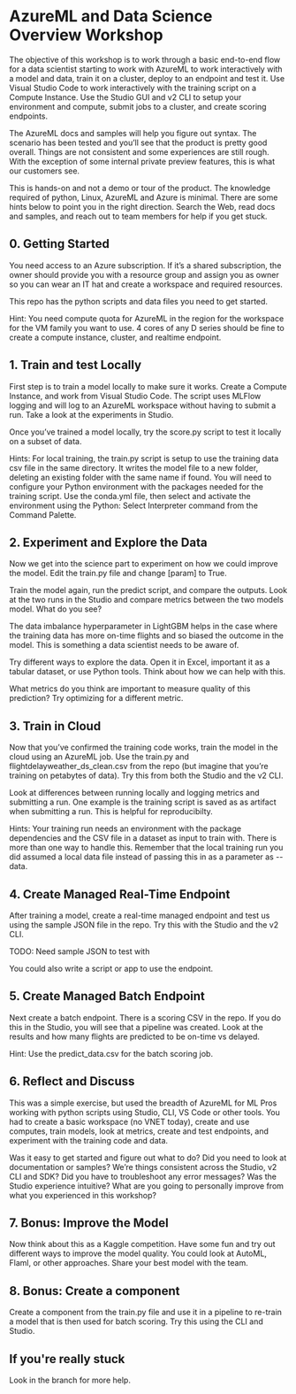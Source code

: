 # AzureML and Data Science Overview Workshop

The objective of this workshop is to work through a basic end-to-end flow for a data scientist starting to work with AzureML to work interactively with a model and data, train it on a cluster, deploy to an endpoint and test it. Use Visual Studio Code to work interactively with the training script on a Compute Instance. Use the Studio GUI and v2 CLI to setup your environment and compute, submit jobs to a cluster, and create scoring endpoints. 

The AzureML docs and samples will help you figure out syntax. The scenario has been tested and you’ll see that the product is pretty good overall. Things are not consistent and some experiences are still rough. With the exception of some internal private preview features, this is what our customers see.

This is hands-on and not a demo or tour of the product. The knowledge required of python, Linux, AzureML and Azure is minimal. There are some hints below to point you in the right direction. Search the Web, read docs and samples, and reach out to team members for help if you get stuck.


## 0. Getting Started

You need access to an Azure subscription. If it’s a shared subscription, the owner should provide you with a resource group and assign you as owner so you can wear an IT hat and create a workspace and required resources. 

This repo has the python scripts and data files you need to get started. 

Hint: You need compute quota for AzureML in the region for the workspace for the VM family you want to use. 4 cores of any D series should be fine to create a compute instance, cluster, and realtime endpoint. 


## 1. Train and test Locally
First step is to train a model locally to make sure it works. Create a Compute Instance, and work from Visual Studio Code. The script uses MLFlow logging and will log to an AzureML workspace without having to submit a run. Take a look at the experiments in Studio.

Once you’ve trained a model locally, try the score.py script to test it locally on a subset of data. 

Hints: For local training, the train.py script is setup to use the training data csv file in the same directory. It writes the model file to a new folder, deleting an existing folder with the same name if found. You will need to configure your Python environment with the packages needed for the training script. Use the conda.yml file, then select and activate the environment using the Python: Select Interpreter command from the Command Palette.


## 2. Experiment and Explore the Data
Now we get into the science part to experiment on how we could improve the model. Edit the train.py file and change [param] to True.

Train the model again, run the predict script, and compare the outputs. Look at the two runs in the Studio and compare metrics between the two models model. What do you see?

The data imbalance hyperparameter in LightGBM helps in the case where the training data has more on-time flights and so biased the outcome in the model. This is something a data scientist needs to be aware of.

Try different ways to explore the data. Open it in Excel, important it as a tabular dataset, or use Python tools. Think about how we can help with this.

What metrics do you think are important to measure quality of this prediction? Try optimizing for a different metric.


## 3. Train in Cloud
Now that you’ve confirmed the training code works, train the model in the cloud using an AzureML job. Use the train.py and flightdelayweather_ds_clean.csv from the repo (but imagine that you’re training on petabytes of data). Try this from both the Studio and the v2 CLI.

Look at differences between running locally and logging metrics and submitting a run. One example is the training script is saved as as artifact when submitting a run. This is helpful for reproducibilty. 

Hints: Your training run needs an environment with the package dependencies and the CSV file in a dataset as input to train with. There is more than one way to handle this. Remember that the local training run you did assumed a local data file instead of passing this in as a parameter as --data. 


## 4. Create Managed Real-Time Endpoint
After training a model, create a real-time managed endpoint and test us using the sample JSON file in the repo. Try this with the Studio and the v2 CLI. 

TODO: Need sample JSON to test with

You could also write a script or app to use the endpoint. 

## 5. Create Managed Batch Endpoint
Next create a batch endpoint. There is a scoring CSV in the repo. If you do this in the Studio, you will see that a pipeline was created. Look at the results and how many flights are predicted to be on-time vs delayed. 

Hint: Use the predict_data.csv for the batch scoring job.


## 6. Reflect and Discuss
This was a simple exercise, but used the breadth of AzureML for ML Pros working with python scripts using Studio, CLI, VS Code or other tools. You had to create a basic workspace (no VNET today), create and use computes, train models, look at metrics, create and test endpoints, and experiment with the training code and data.

Was it easy to get started and figure out what to do? Did you need to look at documentation or samples? We’re things consistent across the Studio, v2 CLI and SDK? Did you have to troubleshoot any error messages? Was the Studio experience intuitive? What are you going to personally improve from what you experienced in this workshop?


## 7. Bonus: Improve the Model
Now think about this as a Kaggle competition. Have some fun and try out different ways to improve the model quality. You could look at AutoML, Flaml, or other approaches. Share your best model with the team. 


## 8. Bonus: Create a component
Create a component from the train.py file and use it in a pipeline to re-train a model that is then used for batch scoring. Try this using the CLI and Studio.


## If you're really stuck
Look in the <TODO> branch for more help.
